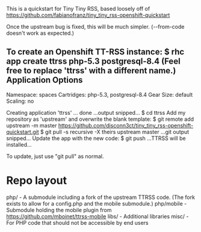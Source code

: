This is a quickstart for Tiny Tiny RSS, based loosely off of 
https://github.com/fabianofranz/tiny_tiny_rss-openshift-quickstart

Once the upstream bug is fixed, this will be much simpler. (--from-code doesn't work as expected.)

To create an Openshift TT-RSS instance:
$ rhc app create ttrss php-5.3 postgresql-8.4
(Feel free to replace 'ttrss' with a different name.)
Application Options
-------------------
  Namespace:  spaces
  Cartridges: php-5.3, postgresql-8.4
  Gear Size:  default
  Scaling:    no

Creating application 'ttrss' ... done
...output snipped...
$ cd ttrss
Add my repository as 'upstream' and overwrite the blank template:
$ git remote add upstream -m master https://github.com/disconn3ct/tiny_tiny_rss-openshift-quickstart.git
$ git pull -s recursive -X theirs upstream master
...git output snipped...
Update the app with the new code:
$ git push
...TTRSS will be installed...

To update, just use "git pull" as normal.

Repo layout
===========
php/ - A submodule including a fork of the upstream TTRSS code. (The fork
       exists to allow for a config.php and the mobile submodule.)
php/mobile - Submodule holding the mobile plugin from
             https://github.com/mboinet/ttrss-mobile
libs/ - Additional libraries
misc/ - For PHP code that should not be accessible by end users

